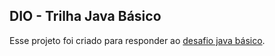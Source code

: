## DIO - Trilha Java Básico

Esse projeto foi criado para responder ao [desafio java básico](https://github.com/digitalinnovationone/trilha-java-basico/tree/main/desafios/sintaxe#dio---trilha-java-b%C3%A1sico).
